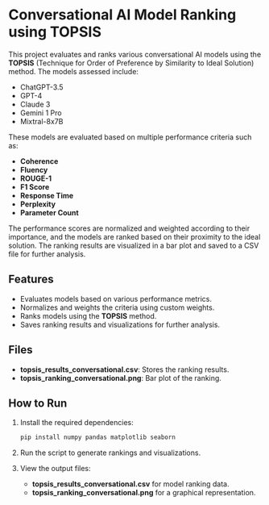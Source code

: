 # Conversational AI Model Ranking using TOPSIS

This project evaluates and ranks various conversational AI models using the **TOPSIS** (Technique for Order of Preference by Similarity to Ideal Solution) method. The models assessed include:

- ChatGPT-3.5
- GPT-4
- Claude 3
- Gemini 1 Pro
- Mixtral-8x7B

These models are evaluated based on multiple performance criteria such as:

- **Coherence**
- **Fluency**
- **ROUGE-1**
- **F1 Score**
- **Response Time**
- **Perplexity**
- **Parameter Count**

The performance scores are normalized and weighted according to their importance, and the models are ranked based on their proximity to the ideal solution. The ranking results are visualized in a bar plot and saved to a CSV file for further analysis.

## Features

- Evaluates models based on various performance metrics.
- Normalizes and weights the criteria using custom weights.
- Ranks models using the **TOPSIS** method.
- Saves ranking results and visualizations for further analysis.

## Files

- **topsis_results_conversational.csv**: Stores the ranking results.
- **topsis_ranking_conversational.png**: Bar plot of the ranking.

## How to Run

1. Install the required dependencies:
    ```bash
    pip install numpy pandas matplotlib seaborn
    ```
2. Run the script to generate rankings and visualizations.

3. View the output files:
    - **topsis_results_conversational.csv** for model ranking data.
    - **topsis_ranking_conversational.png** for a graphical representation.
